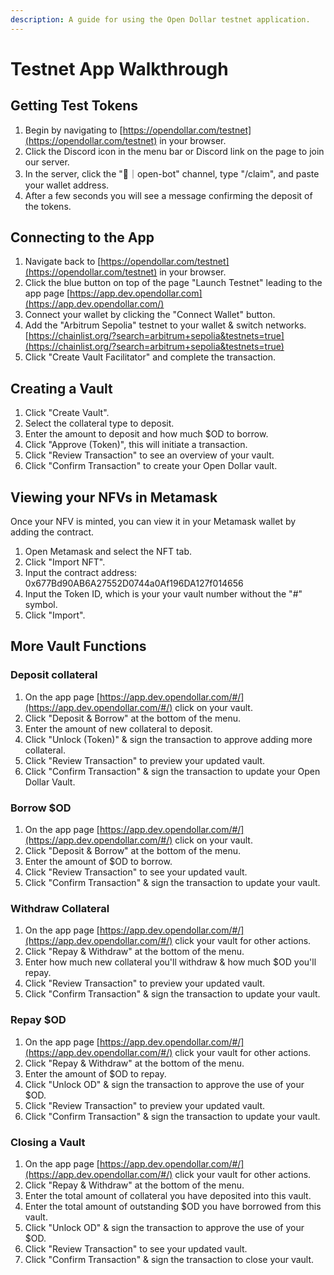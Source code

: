 ```yaml
---
description: A guide for using the Open Dollar testnet application.
---
```


# **Testnet App Walkthrough**

## Getting Test Tokens

1. Begin by navigating to [https://opendollar.com/testnet](https://opendollar.com/testnet) in your browser.
2. Click the Discord icon in the menu bar or Discord link on the page to join our server.
3. In the server, click the "🤖｜open-bot" channel, type "/claim", and paste your wallet address.
4. After a few seconds you will see a message confirming the deposit of the tokens.

## Connecting to the App

1. Navigate back to [https://opendollar.com/testnet](https://opendollar.com/testnet) in your browser.
2. Click the blue button on top of the page "Launch Testnet" leading to the app page [https://app.dev.opendollar.com](https://app.dev.opendollar.com/)
3. Connect your wallet by clicking the "Connect Wallet" button.
4. Add the "Arbitrum Sepolia" testnet to your wallet & switch networks. [https://chainlist.org/?search=arbitrum+sepolia&testnets=true](https://chainlist.org/?search=arbitrum+sepolia&testnets=true)
5. Click "Create Vault Facilitator" and complete the transaction.

## Creating a Vault

1. Click "Create Vault".
2. Select the collateral type to deposit.
3. Enter the amount to deposit and how much $OD to borrow.
4. Click "Approve (Token)", this will initiate a transaction.
5. Click "Review Transaction" to see an overview of your vault.
6. Click "Confirm Transaction" to create your Open Dollar vault.

## Viewing your NFVs in Metamask

Once your NFV is minted, you can view it in your Metamask wallet by adding the contract.

1. Open Metamask and select the NFT tab.
2. Click "Import NFT".
3. Input the contract address: 0x677Bd90AB6A27552D0744a0Af196DA127f014656
4. Input the Token ID, which is your your vault number without the "#" symbol.
5. Click "Import".

## More Vault Functions

### Deposit collateral

1. On the app page [https://app.dev.opendollar.com/#/](https://app.dev.opendollar.com/#/) click on your vault.
2. Click "Deposit & Borrow" at the bottom of the menu.
3. Enter the amount of new collateral to deposit.
4. Click "Unlock (Token)" & sign the transaction to approve adding more collateral.
5. Click "Review Transaction" to preview your updated vault.
6. Click "Confirm Transaction" & sign the transaction to update your Open Dollar Vault.

### Borrow $OD

1. On the app page [https://app.dev.opendollar.com/#/](https://app.dev.opendollar.com/#/) click on your vault.
2. Click "Deposit & Borrow" at the bottom of the menu.
3. Enter the amount of $OD to borrow.
4. Click "Review Transaction" to see your updated vault.
5. Click "Confirm Transaction" & sign the transaction to update your vault.

### Withdraw Collateral

1. On the app page [https://app.dev.opendollar.com/#/](https://app.dev.opendollar.com/#/) click your vault for other actions.
2. Click "Repay & Withdraw" at the bottom of the menu.
3. Enter how much new collateral you'll withdraw & how much $OD you'll repay.
4. Click "Review Transaction" to preview your updated vault.
5. Click "Confirm Transaction" & sign the transaction to update your vault.

### Repay $OD

1. On the app page [https://app.dev.opendollar.com/#/](https://app.dev.opendollar.com/#/) click your vault for other actions.
2. Click "Repay & Withdraw" at the bottom of the menu.
3. Enter the amount of $OD to repay.
4. Click "Unlock OD" & sign the transaction to approve the use of your $OD.
5. Click "Review Transaction" to preview your updated vault.
6. Click "Confirm Transaction" & sign the transaction to update your vault.

### Closing a Vault

1. On the app page [https://app.dev.opendollar.com/#/](https://app.dev.opendollar.com/#/) click your vault for other actions.
2. Click "Repay & Withdraw" at the bottom of the menu.
3. Enter the total amount of collateral you have deposited into this vault.
4. Enter the total amount of outstanding $OD you have borrowed from this vault.
5. Click "Unlock OD" & sign the transaction to approve the use of your $OD.
6. Click "Review Transaction" to see your updated vault.
7. Click "Confirm Transaction" & sign the transaction to close your vault.
